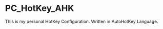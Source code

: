 PC_HotKey_AHK
=============

This is my personal HotKey Configuration. Written in AutoHotKey Language. 
